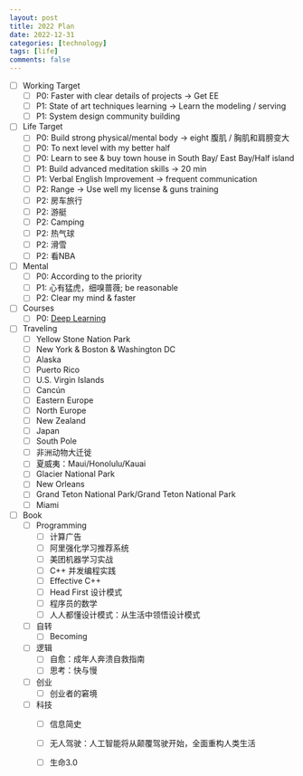 ```yaml
---
layout: post
title: 2022 Plan
date: 2022-12-31
categories: [technology]
tags: [life]
comments: false
---
```




- [ ] Working Target
	- [ ] P0: Faster with clear details of projects -> Get EE
	- [ ] P1: State of art techniques learning -> Learn the modeling / serving
	- [ ] P1: System design community building
- [ ] Life Target
	- [ ] P0: Build strong physical/mental body -> eight 腹肌 / 胸肌和肩膀变大
	- [ ] P0: To next level with my better half 
	- [ ] P0: Learn to see & buy town house in South Bay/ East Bay/Half island 
	- [ ] P1: Build advanced meditation skills -> 20 min   
	- [ ] P1: Verbal English Improvement -> frequent communication
	- [ ] P2: Range -> Use well my license & guns training
	- [ ] P2: 房车旅行
	- [ ] P2: 游艇
	- [ ] P2: Camping
	- [ ] P2: 热气球
	- [ ] P2: 滑雪
	- [ ] P2: 看NBA
- [ ] Mental
	- [ ] P0: According to the priority
	- [ ] P1: 心有猛虎，细嗅蔷薇; be reasonable
	- [ ] P2: Clear my mind & faster  
- [ ] Courses
	- [ ] P0: [Deep Learning](https://github.com/d2l-ai/d2l-zh)  
- [ ] Traveling
	- [ ] Yellow Stone Nation Park 
	- [ ] New York & Boston & Washington DC
	- [ ] Alaska
	- [ ] Puerto Rico
	- [ ] U.S. Virgin Islands
	- [ ] Cancún
	- [ ] Eastern Europe
	- [ ] North Europe
	- [ ] New Zealand
	- [ ] Japan
	- [ ] South Pole
	- [ ] 非洲动物大迁徙
	- [ ] 夏威夷：Maui/Honolulu/Kauai
	- [ ] Glacier National Park
	- [ ] New Orleans
	- [ ] Grand Teton National Park/Grand Teton National Park
	- [ ] Miami 
- [ ] Book 
	- [ ] Programming
		- [ ] 计算广告
		- [ ] 阿里强化学习推荐系统
		- [ ] 美团机器学习实战
		- [ ] C++ 并发编程实践
		- [ ] Effective C++
		- [ ] Head First 设计模式
		- [ ] 程序员的数学
		- [ ] 人人都懂设计模式：从生活中领悟设计模式  
	- [ ] 自转
		- [ ] Becoming
	- [ ] 逻辑
		- [ ] 自愈：成年人奔溃自救指南
		- [ ] 思考：快与慢  
	- [ ] 创业
		- [ ] 创业者的窘境    
	- [ ] 科技
		- [ ] 信息简史
		- [ ] 无人驾驶：人工智能将从颠覆驾驶开始，全面重构人类生活
		- [ ] 生命3.0

